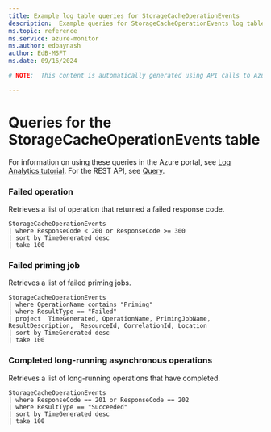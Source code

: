 ```yaml
---
title: Example log table queries for StorageCacheOperationEvents
description:  Example queries for StorageCacheOperationEvents log table
ms.topic: reference
ms.service: azure-monitor
ms.author: edbaynash
author: EdB-MSFT
ms.date: 09/16/2024

# NOTE:  This content is automatically generated using API calls to Azure. Any edits made on these files will be overwritten in the next run of the script. 

---
```


# Queries for the StorageCacheOperationEvents table

For information on using these queries in the Azure portal, see [Log Analytics tutorial](/azure/azure-monitor/logs/log-analytics-tutorial). For the REST API, see [Query](/rest/api/loganalytics/query).


### Failed operation  


Retrieves a list of operation that returned a failed response code.  

```query
StorageCacheOperationEvents
| where ResponseCode < 200 or ResponseCode >= 300
| sort by TimeGenerated desc
| take 100
```



### Failed priming job  


Retrieves a list of failed priming jobs.  

```query
StorageCacheOperationEvents
| where OperationName contains "Priming"
| where ResultType == "Failed"
| project  TimeGenerated, OperationName, PrimingJobName, ResultDescription, _ResourceId, CorrelationId, Location
| sort by TimeGenerated desc
| take 100
```



### Completed long-running asynchronous operations  


Retrieves a list of long-running operations that have completed.  

```query
StorageCacheOperationEvents
| where ResponseCode == 201 or ResponseCode == 202
| where ResultType == "Succeeded" 
| sort by TimeGenerated desc
| take 100
```

